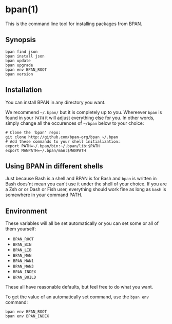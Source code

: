 bpan(1)
=======

This is the command line tool for installing packages from BPAN.

## Synopsis

    bpan find json
    bpan install json
    bpan update
    bpan upgrade
    bpan env BPAN_ROOT
    bpan version

## Installation

You can install BPAN in any directory you want.

We recommend `~/.bpan/` but it is completely up to you. Whereever `bpan` is
found in your `PATH` it will adjust everything else for you. In other words,
simply change all the occurences of `~/bpan` below to your choice:

    # Clone the 'bpan' repo:
    git clone http://github.com/bpan-org/bpan ~/.bpan
    # Add these commands to your shell initialization:
    export PATH=~/.bpan/bin:~/.bpan/lib:$PATH
    export MANPATH=~/.bpan/man:$MANPATH

## Using BPAN in different shells

Just because Bash is a shell and BPAN is for Bash and `bpan` is written in
Bash does'nt mean you can't use it under the shell of your choice. If you are
a Zsh or or Dash or Fish user, everything should work fine as long as `bash`
is somewhere in your command PATH.

## Environment

These variables will all be set automatically or you can set some or all of
them yourself:

* `BPAN_ROOT`
* `BPAN_BIN`
* `BPAN_LIB`
* `BPAN_MAN`
* `BPAN_MAN1`
* `BPAN_MAN3`
* `BPAN_INDEX`
* `BPAN_BUILD`

These all have reasonable defaults, but feel free to do what you want.

To get the value of an automatically set command, use the `bpan env` command:

    bpan env BPAN_ROOT
    bpan env BPAN_INDEX

